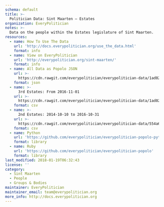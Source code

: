```yaml
---
schema: default
title: >-
  Politician Data: Sint Maarten — Estates
organization: EveryPolitician
notes: >-
  Data on the people within the Estates legislature of Sint Maarten.
resources:
  - name: How To Use The Data
    url: 'http://docs.everypolitician.org/use_the_data.html'
    format: info
  - name: View on EveryPolitician
    url: 'http://everypolitician.org/sint-maarten/'
    format: info
  - name: All Data as Popolo JSON
    url: >-
      https://cdn.rawgit.com/everypolitician/everypolitician-data/1ad02d0ce49df5ee863bfd9f3f4bf5d6ef777ccb/data/Sint_Maarten/Estates/ep-popolo-v1.0.json
    format: json
  - name: >-
      3rd Estates: From 2016-11-01
    url: >-
      https://cdn.rawgit.com/everypolitician/everypolitician-data/1ad02d0ce49df5ee863bfd9f3f4bf5d6ef777ccb/data/Sint_Maarten/Estates/term-3.csv
    format: csv
  - name: >-
      2nd Estates: 2014-10-10 to 2016-10-31
    url: >-
      https://cdn.rawgit.com/everypolitician/everypolitician-data/554a6cb306153130ac5558e4c015471d63e57cb7/data/Sint_Maarten/Estates/term-2.csv
    format: csv
  - name: Python
    url: 'https://github.com/everypolitician/everypolitician-popolo-python'
    format: library
  - name: Ruby
    url: 'https://github.com/everypolitician/everypolitician-popolo'
    format: library
last_modified: 2018-01-19T06:32:43
license: ''
category:
  - Sint Maarten
  - People
  - Groups & Bodies
maintainer: EveryPolitician
maintainer_email: team@everypolitician.org
more_info: http://docs.everypolitician.org
---
```

